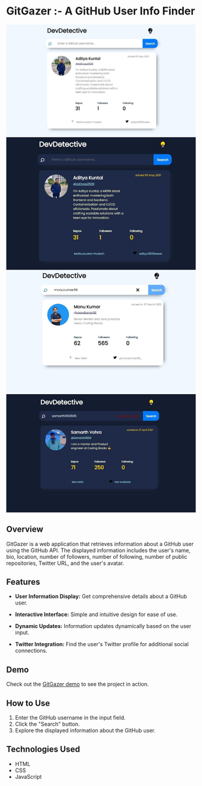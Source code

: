 # GitGazer :- A GitHub User Info Finder

![GitGazer Light Mode](./images/img-light-mode.jpg)
![GitGazer Dark Mode](./images/img-dark-mode.jpg)
![Search Operation](./images/img-search.jpg)
![Error if not Found](./images/img-error-msg.jpg)

## Overview

GitGazer is a web application that retrieves information about a GitHub user using the GitHub API. The displayed information includes the user's name, bio, location, number of followers, number of following, number of public repositories, Twitter URL, and the user's avatar.

## Features

- **User Information Display:** Get comprehensive details about a GitHub user.

- **Interactive Interface:** Simple and intuitive design for ease of use.

- **Dynamic Updates:** Information updates dynamically based on the user input.

- **Twitter Integration:** Find the user's Twitter profile for additional social connections.


## Demo

Check out the [GitGazer demo](https://adityaa2509.github.io/GitGazer/) to see the project in action.

## How to Use

1. Enter the GitHub username in the input field.
2. Click the "Search" button.
3. Explore the displayed information about the GitHub user.

## Technologies Used

- HTML
- CSS
- JavaScript


